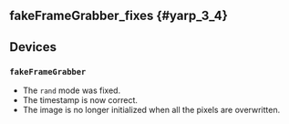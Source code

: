 fakeFrameGrabber_fixes  {#yarp_3_4}
----------------------

## Devices

### `fakeFrameGrabber`

* The `rand` mode was fixed.
* The timestamp is now correct.
* The image is no longer initialized when all the pixels are overwritten.
